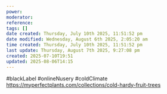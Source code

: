 ```yaml
---
power: 
moderator: 
reference: 
tags: []
date created: Thursday, July 10th 2025, 11:51:52 pm
date modified: Wednesday, August 6th 2025, 2:05:20 am
time created: Thursday, July 10th 2025, 11:51:52 pm
last update: Thursday, August 7th 2025, 9:27:08 pm
created: 2025-07-10T19:51
updated: 2025-08-06T14:15
---
```

#blackLabel #onlineNusery #coldClimate 
https://myperfectplants.com/collections/cold-hardy-fruit-trees